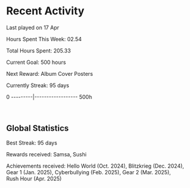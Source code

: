 # Recent Activity
Last played on 17 Apr  

Hours Spent This Week: 02.54  

Total Hours Spent: 205.33  

Current Goal: 500 hours  

Next Reward: Album Cover Posters 

Currently Streak: 95 days 

0 ---------|------------------ 500h  
<br><br>

## Global Statistics
Best Streak: 95 days

Rewards received: Samsa, Sushi

Achievements received: Hello World (Oct. 2024), Blitzkrieg (Dec. 2024), Gear 1 (Jan. 2025), Cyberbullying (Feb. 2025), Gear 2 (Mar. 2025),  
Rush Hour (Apr. 2025)
